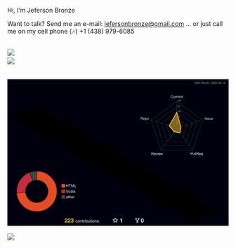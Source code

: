 Hi, I’m Jeferson Bronze

Want to talk? Send me an e-mail: jefersonbronze@gmail.com
... or just call me on my cell phone (🎶) +1 (438) 979-6085

<!-- Tecnologis que domino -->

<br>
  <img src="https://github-profile-trophy.vercel.app/?username=calebesg&row=1&column=6&theme=dracula&margin-w=15&margin-h=15"/>
<br>
<a href="https://skillicons.dev">
  <img src="https://skillicons.dev/icons?i=linux,git,vscode,javascript,typescript,css,html,react,next,redux,tailwind,sass,nodejs,express,mongo" />
</a>
<br>
<br>

![](./profile-3d-contrib/profile-night-rainbow.svg)

<!-- Endereços para contato -->

<div> 
<a href="https://www.linkedin.com/in/jefersonbronze/" target="_blank"><img src="https://img.shields.io/badge/-LinkedIn-%230077B5?style=for-the-badge&logo=linkedin&logoColor=white" target="_blank"></a>
</div>
